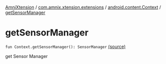 [AmniXtension](../../index.md) / [com.amnix.xtension.extensions](../index.md) / [android.content.Context](index.md) / [getSensorManager](./get-sensor-manager.md)

# getSensorManager

`fun Context.getSensorManager(): SensorManager` [(source)](https://github.com/AmniX/AmniXTension/tree/master/AmniXtension/src/main/java/com/amnix/xtension/extensions/ContextExtension.kt#L553)

get Sensor Manager

